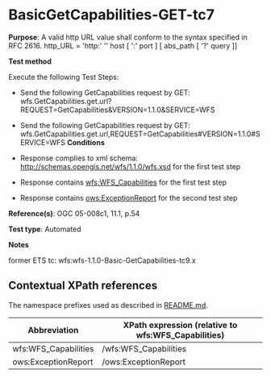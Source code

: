 # BasicGetCapabilities-GET-tc7

**Purpose**: A valid http URL value shall conform to the syntax specified in RFC 2616. http_URL = 'http:' '' host [ ':' port ] [ abs_path [ '?' query ]]

**Test method**

Execute the following Test Steps:

* Send the following GetCapabilities request by GET: wfs.GetCapabilities.get.url?REQUEST=GetCapabilities&VERSION=1.1.0&SERVICE=WFS
* Send the following GetCapabilities request by GET: wfs.GetCapabilities.get.url,REQUEST=GetCapabilities#VERSION=1.1.0#SERVICE=WFS
**Conditions**

* Response complies to xml schema: http://schemas.opengis.net/wfs/1.1.0/wfs.xsd for the first test step
* Response contains [wfs:WFS_Capabilities](#wfs:WFS_Capabilities) for the first test step
* Response contains [ows:ExceptionReport](#ows:ExceptionReport) for the second test step


**Reference(s)**: OGC 05-008c1, 11.1, p.54

**Test type**: Automated

**Notes**

former ETS tc: wfs:wfs-1.1.0-Basic-GetCapabilities-tc9.x


## Contextual XPath references

The namespace prefixes used as described in [README.md](./README.md#namespaces).

Abbreviation                                   |  XPath expression (relative to wfs:WFS_Capabilities)
-----------------------------------------------| -------------------------------------------------------------------------
wfs:WFS_Capabilities <a name="wfs:WFS_Capabilities"></a>   | /wfs:WFS_Capabilities
ows:ExceptionReport <a name="ows:ExceptionReport"></a>   | /ows:ExceptionReport


